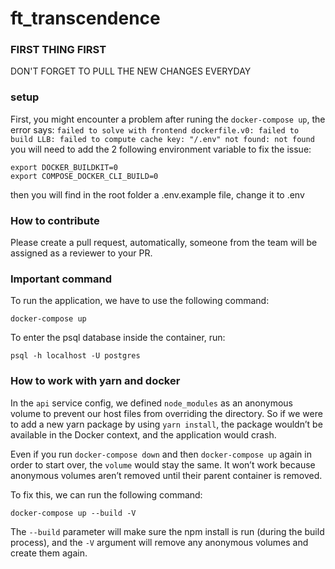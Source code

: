 # ft_transcendence
### FIRST THING FIRST
DON'T FORGET TO PULL THE NEW CHANGES EVERYDAY

### setup
First, you might encounter a problem after runing the `docker-compose up`,
the error says:
``
failed to solve with frontend dockerfile.v0: failed to build LLB:
failed to compute cache key: "/.env" not found: not found
``
you will need to add the 2 following environment variable to fix the issue:
```
export DOCKER_BUILDKIT=0
export COMPOSE_DOCKER_CLI_BUILD=0
```
then you will find in the root folder a .env.example file, change it to .env

### How to contribute

Please create a pull request, automatically, someone from the team will be assigned as a reviewer to your PR.

### Important command
To run the application, we have to use the following command:
```
docker-compose up
```

To enter the psql database inside the container, run:
```
psql -h localhost -U postgres
```

### How to work with yarn and docker
In the `api` service config, we defined `node_modules` as an anonymous volume to prevent our host files from overriding the directory. So if we were to add a new yarn package by using `yarn install`, the package wouldn’t be available in the Docker context, and the application would crash.

Even if you run `docker-compose down` and then `docker-compose up` again in order to start over, the `volume` would stay the same. It won’t work because anonymous volumes aren’t removed until their parent container is removed.

To fix this, we can run the following command:
```
docker-compose up --build -V
```
The `--build` parameter will make sure the npm install is run (during the build process), and the `-V` argument will remove any anonymous volumes and create them again.
